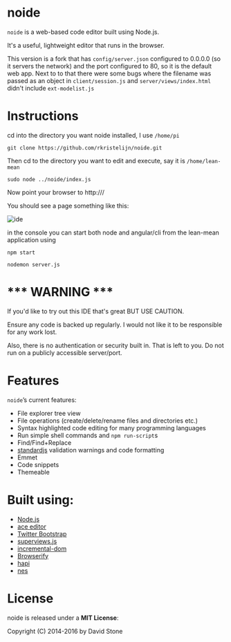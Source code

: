 
noide
====

`noide` is a web-based code editor built using Node.js.

It's a useful, lightweight editor that runs in the browser.

This version is a fork that has `config/server.json` configured to 0.0.0.0 (so it servers the network) and the port configured to 80, so it is the default web app. Next to to that there were some bugs where the filename was passed as an object in `client/session.js` and `server/views/index.html` didn't include `ext-modelist.js`

Instructions
============

cd into the directory you want noide installed, I use `/home/pi`

`git clone https://github.com/rkristelijn/noide.git`

Then cd to the directory you want to edit and execute, say it is `/home/lean-mean`

`sudo node ../noide/index.js`

Now point your browser to http://<hostname>/

You should see a page something like this:

![ide](https://raw.githubusercontent.com/davidjamesstone/noide/master/screenshot.png "IDE")

in the console you can start both node and angular/cli from the lean-mean application using

`npm start`

`nodemon server.js`

*** WARNING ***
================
If you'd like to try out this IDE that's great BUT USE CAUTION.

Ensure any code is backed up regularly.
I would not like it to be responsible for any work lost.

Also, there is no authentication or security built in. That is left to you. Do not run on a publicly accessible server/port.


Features
========

`noide`’s current features:

- File explorer tree view
- File operations (create/delete/rename files and directories etc.)
- Syntax highlighted code editing for many programming languages
- Run simple shell commands and `npm run-script`s
- Find/Find+Replace
- [standardjs](standardjs.com) validation warnings and code formatting
- Emmet
- Code snippets
- Themeable

Built using:
============

- [Node.js](https://github.com/joyent/node)
- [ace editor](https://github.com/ajaxorg/ace)
- [Twitter Bootstrap](https://github.com/twbs/bootstrap)
- [superviews.js](https://github.com/davidjamesstone/superviews.js)
- [incremental-dom](http://google.github.io/incremental-dom)
- [Browserify](https://github.com/substack/node-browserify)
- [hapi](https://github.com/hapijs/hapi)
- [nes](https://github.com/hapijs/nes)


License
=======

noide is released under a **MIT License**:

Copyright (C) 2014-2016 by David Stone
